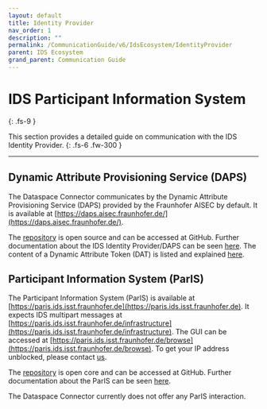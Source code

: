 ```yaml
---
layout: default
title: Identity Provider
nav_order: 1
description: ""
permalink: /CommunicationGuide/v6/IdsEcosystem/IdentityProvider
parent: IDS Ecosystem
grand_parent: Communication Guide
---
```


# IDS Participant Information System
{: .fs-9 }

This section provides a detailed guide on communication with the IDS Identity Provider.
{: .fs-6 .fw-300 }

---

## Dynamic Attribute Provisioning Service (DAPS)

The Dataspace Connector communicates by the Dynamic Attribute Provisioning Service (DAPS) provided
by the Fraunhofer AISEC by default. It is available at [https://daps.aisec.fraunhofer.de/](https://daps.aisec.fraunhofer.de/).

The [repository](https://github.com/International-Data-Spaces-Association/omejdn-daps) is open
source and can be accessed at GitHub. Further documentation about the IDS Identity Provider/DAPS can
be seen [here](https://github.com/International-Data-Spaces-Association/IDS-G/blob/main/Components/IdentityProvider/README.md).
The content of a Dynamic Attribute Token (DAT) is listed and explained
[here](https://github.com/International-Data-Spaces-Association/IDS-G/blob/main/Components/IdentityProvider/DAPS/README.md#dynamic-attribute-token-content).

## Participant Information System (ParIS)

The Participant Information System (ParIS) is available at [https://paris.ids.isst.fraunhofer.de](https://paris.ids.isst.fraunhofer.de).
It expects IDS multipart messages at [https://paris.ids.isst.fraunhofer.de/infrastructure](https://paris.ids.isst.fraunhofer.de/infrastructure).
The GUI can be accessed at [https://paris.ids.isst.fraunhofer.de/browse](https://paris.ids.isst.fraunhofer.de/browse).
To get your IP address unblocked, please contact [us](mailto:info@dataspace-connector.de).

The [repository](https://github.com/International-Data-Spaces-Association/ParIS-open-core) is open
core and can be accessed at GitHub. Further documentation about the ParIS can be seen
[here](https://github.com/International-Data-Spaces-Association/IDS-G/blob/main/Components/IdentityProvider/ParIS/README.md).

The Dataspace Connector currently does not offer any ParIS interaction.
